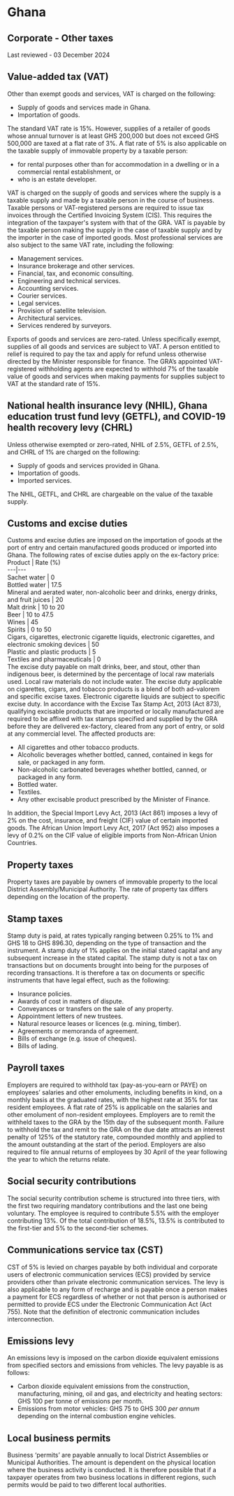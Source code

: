 # Ghana
## Corporate - Other taxes
Last reviewed - 03 December 2024
## Value-added tax (VAT)
Other than exempt goods and services, VAT is charged on the following:
  * Supply of goods and services made in Ghana.
  * Importation of goods.


The standard VAT rate is 15%. However, supplies of a retailer of goods whose annual turnover is at least GHS 200,000 but does not exceed GHS 500,000 are taxed at a flat rate of 3%.
A flat rate of 5% is also applicable on the taxable supply of immovable property by a taxable person:
  * for rental purposes other than for accommodation in a dwelling or in a commercial rental establishment, or
  * who is an estate developer.


VAT is charged on the supply of goods and services where the supply is a taxable supply and made by a taxable person in the course of business.
Taxable persons or VAT-registered persons are required to issue tax invoices through the Certified Invoicing System (CIS). This requires the integration of the taxpayer's system with that of the GRA.
VAT is payable by the taxable person making the supply in the case of taxable supply and by the importer in the case of imported goods.
Most professional services are also subject to the same VAT rate, including the following:
  * Management services.
  * Insurance brokerage and other services.
  * Financial, tax, and economic consulting.
  * Engineering and technical services.
  * Accounting services.
  * Courier services.
  * Legal services.
  * Provision of satellite television.
  * Architectural services.
  * Services rendered by surveyors.


Exports of goods and services are zero-rated. Unless specifically exempt, supplies of all goods and services are subject to VAT.
A person entitled to relief is required to pay the tax and apply for refund unless otherwise directed by the Minister responsible for finance.
The GRA’s appointed VAT-registered withholding agents are expected to withhold 7% of the taxable value of goods and services when making payments for supplies subject to VAT at the standard rate of 15%.
## National health insurance levy (NHIL), Ghana education trust fund levy (GETFL), and COVID-19 health recovery levy (CHRL)
Unless otherwise exempted or zero-rated, NHIL of 2.5%, GETFL of 2.5%, and CHRL of 1% are charged on the following:
  * Supply of goods and services provided in Ghana.
  * Importation of goods.
  * Imported services.


The NHIL, GETFL, and CHRL are chargeable on the value of the taxable supply.
## Customs and excise duties
Customs and excise duties are imposed on the importation of goods at the port of entry and certain manufactured goods produced or imported into Ghana.
The following rates of excise duties apply on the ex-factory price:
Product | Rate (%)  
---|---  
Sachet water | 0  
Bottled water | 17.5  
Mineral and aerated water, non-alcoholic beer and drinks, energy drinks, and fruit juices | 20  
Malt drink | 10 to 20  
Beer | 10 to 47.5  
Wines | 45  
Spirits | 0 to 50  
Cigars, cigarettes, electronic cigarette liquids, electronic cigarettes, and electronic smoking devices  | 50  
Plastic and plastic products | 5  
Textiles and pharmaceuticals | 0  
The excise duty payable on malt drinks, beer, and stout, other than indigenous beer, is determined by the percentage of local raw materials used. Local raw materials do not include water. The excise duty applicable on cigarettes, cigars, and tobacco products is a blend of both ad-valorem and specific excise taxes. Electronic cigarette liquids are subject to specific excise duty. 
In accordance with the Excise Tax Stamp Act, 2013 (Act 873), qualifying excisable products that are imported or locally manufactured are required to be affixed with tax stamps specified and supplied by the GRA before they are delivered ex-factory, cleared from any port of entry, or sold at any commercial level.
The affected products are:
  * All cigarettes and other tobacco products.
  * Alcoholic beverages whether bottled, canned, contained in kegs for sale, or packaged in any form.
  * Non-alcoholic carbonated beverages whether bottled, canned, or packaged in any form.
  * Bottled water.
  * Textiles.
  * Any other excisable product prescribed by the Minister of Finance.


In addition, the Special Import Levy Act, 2013 (Act 861) imposes a levy of 2% on the cost, insurance, and freight (CIF) value of certain imported goods.
The African Union Import Levy Act, 2017 (Act 952) also imposes a levy of 0.2% on the CIF value of eligible imports from Non-African Union Countries.
## Property taxes
Property taxes are payable by owners of immovable property to the local District Assembly/Municipal Authority. The rate of property tax differs depending on the location of the property.
## Stamp taxes
Stamp duty is paid, at rates typically ranging between 0.25% to 1% and GHS 18 to GHS 896.30, depending on the type of transaction and the instrument. A stamp duty of 1% applies on the initial stated capital and any subsequent increase in the stated capital.
The stamp duty is not a tax on transactions but on documents brought into being for the purposes of recording transactions. It is therefore a tax on documents or specific instruments that have legal effect, such as the following:
  * Insurance policies.
  * Awards of cost in matters of dispute.
  * Conveyances or transfers on the sale of any property.
  * Appointment letters of new trustees.
  * Natural resource leases or licences (e.g. mining, timber).
  * Agreements or memoranda of agreement.
  * Bills of exchange (e.g. issue of cheques).
  * Bills of lading.


## Payroll taxes
Employers are required to withhold tax (pay-as-you-earn or PAYE) on employees’ salaries and other emoluments, including benefits in kind, on a monthly basis at the graduated rates, with the highest rate at 35% for tax resident employees. A flat rate of 25% is applicable on the salaries and other emolument of non-resident employees. Employers are to remit the withheld taxes to the GRA by the 15th day of the subsequent month.
Failure to withhold the tax and remit to the GRA on the due date attracts an interest penalty of 125% of the statutory rate, compounded monthly and applied to the amount outstanding at the start of the period.
Employers are also required to file annual returns of employees by 30 April of the year following the year to which the returns relate.
## Social security contributions
The social security contribution scheme is structured into three tiers, with the first two requiring mandatory contributions and the last one being voluntary. The employee is required to contribute 5.5% with the employer contributing 13%. Of the total contribution of 18.5%, 13.5% is contributed to the first-tier and 5% to the second-tier schemes.
## Communications service tax (CST)
CST of 5% is levied on charges payable by both individual and corporate users of electronic communication services (ECS) provided by service providers other than private electronic communication services. The levy is also applicable to any form of recharge and is payable once a person makes a payment for ECS regardless of whether or not that person is authorised or permitted to provide ECS under the Electronic Communication Act (Act 755). Note that the definition of electronic communication includes interconnection.
## Emissions levy
An emissions levy is imposed on the carbon dioxide equivalent emissions from specified sectors and emissions from vehicles. The levy payable is as follows:
  * Carbon dioxide equivalent emissions from the construction, manufacturing, mining, oil and gas, and electricity and heating sectors: GHS 100 per tonne of emissions per month.
  * Emissions from motor vehicles: GHS 75 to GHS 300 _per annum_ depending on the internal combustion engine vehicles.


## Local business permits
Business ‘permits’ are payable annually to local District Assemblies or Municipal Authorities. The amount is dependent on the physical location where the business activity is conducted. It is therefore possible that if a taxpayer operates from two business locations in different regions, such permits would be paid to two different local authorities.
